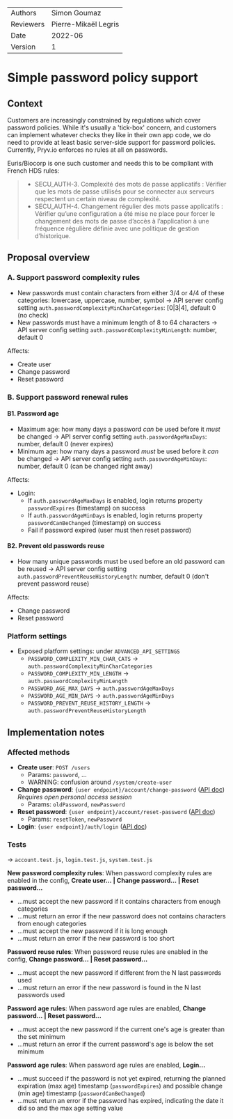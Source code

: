 |           |                      |
| --------- | -------------------- |
| Authors   | Simon Goumaz         |
| Reviewers | Pierre-Mikaël Legris |
| Date      | 2022-06              |
| Version   | 1                    |

# Simple password policy support


## Context

Customers are increasingly constrained by regulations which cover password policies. While it's usually a 'tick-box' concern, and customers can implement whatever checks they like in their own app code, we do need to provide at least basic server-side support for password policies. Currently, Pryv.io enforces no rules at all on passwords.

Euris/Biocorp is one such customer and needs this to be compliant with French HDS rules:

> - SECU_AUTH-3. Complexité des mots de passe applicatifs : Vérifier que les mots de passe utilisés pour se connecter aux serveurs respectent un certain niveau de complexité.
> - SECU_AUTH-4. Changement régulier des mots passe applicatifs : Vérifier qu’une configuration a été mise ne place pour forcer le changement des mots de passe d’accès à l’application à une fréquence régulière définie avec une politique de gestion d’historique.


## Proposal overview

### A. Support password complexity rules

- New passwords must contain characters from either 3/4 or 4/4 of these categories: lowercase, uppercase, number, symbol
  → API server config setting `auth.passwordComplexityMinCharCategories`: [0|3|4], default 0 (no check)
- New passwords must have a minimum length of 8 to 64 characters
  → API server config setting `auth.passwordComplexityMinLength`: number, default 0

Affects:
- Create user
- Change password
- Reset password

### B. Support password renewal rules

#### B1. Password age

- Maximum age: how many days a password _can_ be used before it _must_ be changed
  → API server config setting `auth.passwordAgeMaxDays`: number, default 0 (never expires)
- Minimum age: how many days a password _must_ be used before it _can_ be changed
  → API server config setting `auth.passwordAgeMinDays`: number, default 0 (can be changed right away)

Affects:
- Login:
  - If `auth.passwordAgeMaxDays` is enabled, login returns property `passwordExpires` (timestamp) on success
  - If `auth.passwordAgeMinDays` is enabled, login returns property `passwordCanBeChanged` (timestamp) on success
  - Fail if password expired (user must then reset password)

#### B2. Prevent old passwords reuse

- How many unique passwords must be used before an old password can be reused
  → API server config setting `auth.passwordPreventReuseHistoryLength`: number, default 0 (don't prevent password reuse)

Affects:
- Change password
- Reset password

### Platform settings

- Exposed platform settings: under `ADVANCED_API_SETTINGS`
  - `PASSWORD_COMPLEXITY_MIN_CHAR_CATS` → `auth.passwordComplexityMinCharCategories`
  - `PASSWORD_COMPLEXITY_MIN_LENGTH` → `auth.passwordComplexityMinLength`
  - `PASSWORD_AGE_MAX_DAYS` → `auth.passwordAgeMaxDays`
  - `PASSWORD_AGE_MIN_DAYS` → `auth.passwordAgeMinDays`
  - `PASSWORD_PREVENT_REUSE_HISTORY_LENGTH` → `auth.passwordPreventReuseHistoryLength`


## Implementation notes

### Affected methods

- **Create user**: `POST /users`
  - Params: `password`, …
  - WARNING: confusion around `/system/create-user`
- **Change password**: `{user endpoint}/account/change-password` ([API doc](https://api.pryv.com/reference/#change-password))
  _Requires open personal access session_
  - Params: `oldPassword`, `newPassword`
- **Reset password**: `{user endpoint}/account/reset-password` ([API doc](https://api.pryv.com/reference/#reset-password))
  - Params: `resetToken`, `newPassword`
- **Login**: `{user endpoint}/auth/login` ([API doc](https://api.pryv.com/reference/#login-user))

### Tests

→ `account.test.js`, `login.test.js`, `system.test.js`

**New password complexity rules**: When password complexity rules are enabled in the config, **Create user… | Change password… | Reset password…**
- …must accept the new password if it contains characters from enough categories
- …must return an error if the new password does not contains characters from enough categories
- …must accept the new password if it is long enough
- …must return an error if the new password is too short

**Password reuse rules**: When password reuse rules are enabled in the config, **Change password… | Reset password…**
- …must accept the new password if different from the N last passwords used
- …must return an error if the new password is found in the N last passwords used

**Password age rules**: When password age rules are enabled, **Change password… | Reset password…**
- …must accept the new password if the current one's age is greater than the set minimum
- …must return an error if the current password's age is below the set minimum

**Password age rules**: When password age rules are enabled, **Login…**
- …must succeed if the password is not yet expired, returning the planned expiration (max age) timestamp (`passwordExpires`) and possible change (min age) timestamp (`passwordCanBeChanged`)
- …must return an error if the password has expired, indicating the date it did so and the max age setting value
